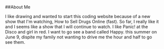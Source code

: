 
##About Me

I like drawing and wanted to start this coding website because of a new show that I'm watching, How to Sell Drugs Online (fast). So far, I really like it and I seems like a show that I will continue to watch. I like Panic! at the Disco and girl in red. I want to go see a band called Happy. this summer on June 9, dispite my family not wanting to drive me the hour and half to go see them. 
